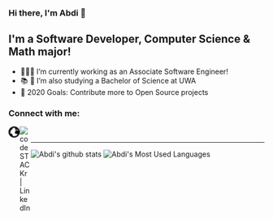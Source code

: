 ### Hi there, I'm Abdi 👋

## I'm a Software Developer, Computer Science & Math major!

- 👨🏾‍💻 I’m currently working as an Associate Software Engineer!
- 📚 📖  I’m also studying a Bachelor of Science at UWA
- 🥅 2020 Goals: Contribute more to Open Source projects

### Connect with me:

[<img align="left" alt="codeSTACKr.com" width="22px" src="https://raw.githubusercontent.com/iconic/open-iconic/master/svg/globe.svg" />][website]
[<img align="left" alt="codeSTACKr | LinkedIn" width="22px" src="https://cdn.jsdelivr.net/npm/simple-icons@v3/icons/linkedin.svg" />][linkedin]

<br />

---
![Abdi's github stats](https://github-readme-stats.vercel.app/api?username=Abdi-Isse&count_private=true&show_icons=true&hide_border=true)
![Abdi's Most Used Languages](https://github-readme-stats.vercel.app/api/top-langs/?username=Abdi-Isse&layout=compact&hide_border=true&langs_count=10)

[website]: https://abdi-isse.github.io/typescriptPortfolio/
[linkedin]: https://www.linkedin.com/in/Abdi-Isse/

